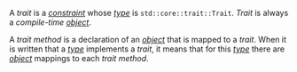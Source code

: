A *trait* is a [*constraint*](./../_.md) whose [*type*](./../Type/_.md) is `std::core::trait::Trait`. *Trait* is always a *compile-time* [*object*](./../../Object/_.md).

A *trait method* is a declaration of an [*object*]( ./../../Object/_.md) that is mapped to a *trait*. When it is written that a [*type*](./../Type/_.md) implements a *trait*, it means that for this [*type*](./../Type/_.md) there are [*object*](./../../Object/_.md) mappings to each *trait method*.


